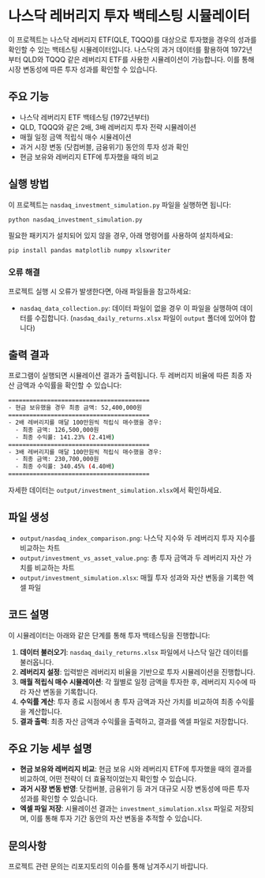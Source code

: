# 나스닥 레버리지 투자 백테스팅 시뮬레이터

이 프로젝트는 나스닥 레버리지 ETF(QLE, TQQQ)를 대상으로 투자했을 경우의 성과를 확인할 수 있는 백테스팅 시뮬레이터입니다. 나스닥의 과거 데이터를 활용하여 1972년부터 QLD와 TQQQ 같은 레버리지 ETF를 사용한 시뮬레이션이 가능합니다. 이를 통해 시장 변동성에 따른 투자 성과를 확인할 수 있습니다.

## 주요 기능

- 나스닥 레버리지 ETF 백테스팅 (1972년부터)
- QLD, TQQQ와 같은 2배, 3배 레버리지 투자 전략 시뮬레이션
- 매월 일정 금액 적립식 매수 시뮬레이션
- 과거 시장 변동 (닷컴버블, 금융위기) 동안의 투자 성과 확인
- 현금 보유와 레버리지 ETF에 투자했을 때의 비교

## 실행 방법

이 프로젝트는 `nasdaq_investment_simulation.py` 파일을 실행하면 됩니다:

```bash
python nasdaq_investment_simulation.py
```

필요한 패키지가 설치되어 있지 않을 경우, 아래 명령어를 사용하여 설치하세요:

```bash
pip install pandas matplotlib numpy xlsxwriter
```

### 오류 해결

프로젝트 실행 시 오류가 발생한다면, 아래 파일들을 참고하세요:

- `nasdaq_data_collection.py`: 데이터 파일이 없을 경우 이 파일을 실행하여 데이터를 수집합니다. (`nasdaq_daily_returns.xlsx` 파일이 `output` 폴더에 있어야 합니다)

## 출력 결과

프로그램이 실행되면 시뮬레이션 결과가 출력됩니다. 두 레버리지 비율에 따른 최종 자산 금액과 수익률을 확인할 수 있습니다:

```bash
========================================
- 현금 보유했을 경우 최종 금액: 52,400,000원
========================================
- 2배 레버리지를 매달 100만원씩 적립식 매수했을 경우:
  - 최종 금액: 126,500,000원
  - 최종 수익률: 141.23% (2.41배)
========================================
- 3배 레버리지를 매달 100만원씩 적립식 매수했을 경우:
  - 최종 금액: 230,700,000원
  - 최종 수익률: 340.45% (4.40배)
========================================
```

자세한 데이터는 `output/investment_simulation.xlsx`에서 확인하세요.

## 파일 생성

- `output/nasdaq_index_comparison.png`: 나스닥 지수와 두 레버리지 투자 지수를 비교하는 차트
- `output/investment_vs_asset_value.png`: 총 투자 금액과 두 레버리지 자산 가치를 비교하는 차트
- `output/investment_simulation.xlsx`: 매월 투자 성과와 자산 변동을 기록한 엑셀 파일

## 코드 설명

이 시뮬레이터는 아래와 같은 단계를 통해 투자 백테스팅을 진행합니다:

1. **데이터 불러오기**: `nasdaq_daily_returns.xlsx` 파일에서 나스닥 일간 데이터를 불러옵니다.
2. **레버리지 설정**: 입력받은 레버리지 비율을 기반으로 투자 시뮬레이션을 진행합니다.
3. **매월 적립식 매수 시뮬레이션**: 각 월별로 일정 금액을 투자한 후, 레버리지 지수에 따라 자산 변동을 기록합니다.
4. **수익률 계산**: 투자 종료 시점에서 총 투자 금액과 자산 가치를 비교하여 최종 수익률을 계산합니다.
5. **결과 출력**: 최종 자산 금액과 수익률을 출력하고, 결과를 엑셀 파일로 저장합니다.

## 주요 기능 세부 설명

- **현금 보유와 레버리지 비교**: 현금 보유 시와 레버리지 ETF에 투자했을 때의 결과를 비교하여, 어떤 전략이 더 효율적이었는지 확인할 수 있습니다.
- **과거 시장 변동 반영**: 닷컴버블, 금융위기 등 과거 대규모 시장 변동성에 따른 투자 성과를 확인할 수 있습니다.
- **엑셀 파일 저장**: 시뮬레이션 결과는 `investment_simulation.xlsx` 파일로 저장되며, 이를 통해 투자 기간 동안의 자산 변동을 추적할 수 있습니다.

## 문의사항

프로젝트 관련 문의는 리포지토리의 이슈를 통해 남겨주시기 바랍니다.

